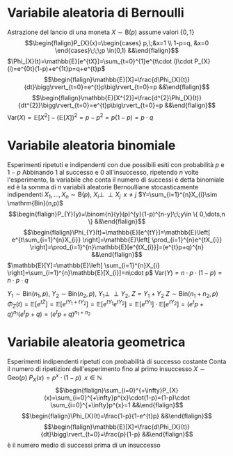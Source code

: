 # Variabile aleatoria di Bernoulli
Astrazione del lancio di una moneta
$X\sim \mathrm{B}(p)$ assume valori $\{0,1\}$
$$\begin{flalign}P_{X}(x)=\begin{cases}
p,\;&x=1 \\
1-p=q, &x=0
\end{cases}\;\;\;p \in(0,1) &&\end{flalign}$$
$\Phi_{X}(t)=\mathbb{E}[e^{tX}]=\sum_{t=0}^{1}e^{t\cdot i}\cdot P_{X}(i)=e^{0t}(1-p)+e^{1t}p=q+e^{t}p$
$$\begin{flalign}\mathbb{E}[X]=\frac{d\Phi_{X}(t)}{dt}\bigg\rvert_{t=0}=e^{t}p\big\rvert_{t=0}=p &&\end{flalign}$$
$$\begin{flalign}\mathbb{E}[X^{2}]=\frac{d^{2}\Phi_{X}(t)}{dt^{2}}\bigg\rvert_{t=0}=e^{t}p\big\rvert_{t=0}=p &&\end{flalign}$$
$\mathrm{Var}(X)=\mathbb{E}[X^{2}]-(\mathbb{E}[X])^{2}=p-p^{2}=p(1-p)=p\cdot q$

# Variabile aleatoria binomiale
Esperimenti ripetuti e indipendenti con due possibili esiti con probabilità $p$ e $1-p$
Abbinando $1$ al successo e $0$ all'insuccesso, ripetendo $n$ volte l'esperimento, la variabile che conta il numero di successi è detta binomiale ed è la somma di $n$ variabili aleatorie Bernoulliane stocasticamente indipendenti
$X_{1},\dots,X_{n}\sim \mathrm{B}(p)$, $X_{i}\perp \!\!\! \perp X_{j}\;\;x\neq j$
$Y=\sum_{i=1}^{n}X_{i}\sim \mathrm{Bin}(n,p)$
$$\begin{flalign}P_{Y}(y)=\binom{n}{y}(p)^{y}(1-p)^{n-y}\;\;y\in \{ 0,\dots,n \} &&\end{flalign}$$
$$\begin{flalign}\Phi_{Y}(t)=\mathbb{E}[e^{tY}]=\mathbb{E}\left[ e^{t\sum_{i=1}^{n}X_{i}} \right]=\mathbb{E}\left[ \prod_{i=1}^{n}e^{tX_{i}} \right]=\prod_{i=1}^{n}\mathbb{E}[e^{tX_{i}}]=(e^{t}p+q)^{n} &&\end{flalign}$$
$\mathbb{E}[Y]=\mathbb{E}\left[ \sum_{i=1}^{n}X_{i} \right]=\sum_{i=1}^{n}\mathbb{E}[X_{i}]=n\cdot p$
$\mathrm{Var}(Y)=n\cdot p\cdot(1-p)=n\cdot p\cdot q$

$Y_{1}\sim \mathrm{Bin}(n_{1},p)$, $Y_{2}\sim \mathrm{Bin}(n_{2},p)$, $Y_{1}\perp \!\!\! \perp Y_{2}$, $Z=Y_{1}+Y_{2}$
$Z\sim \mathrm{Bin}(n_{1}+n_{2},p)$
$\Phi_{Z}(t)=\mathbb{E}[e^{tZ}]=\mathbb{E}[e^{tY_{1}+tY_{2}}]=\mathbb{E}[e^{tY_{1}}e^{tY_{2}}]=\mathbb{E}[e^{tY_{1}}]\cdot \mathbb{E}[e^{tY_{2}}]$$=(e^{t}p+q)^{n_{1}}(e^{t}p+q)=(e^{t}p+q)^{n_{1}+n_{2}}$

<div class="page-break" style="page-break-before: always;"></div>

# Variabile aleatoria geometrica
Esperimenti indipendenti ripetuti con probabilità di successo costante
Conta il numero di ripetizioni dell'esperimento fino al primo insuccesso
$X\sim \mathrm{Geo}(p)$
$P_{X}(x)=p^{x}\cdot(1-p)\;\;x \in \mathbb{N}$
$$\begin{flalign}\sum_{i=0}^{+\infty}P_{X}(x)=\sum_{i=0}^{+\infty}p^{x}\cdot(1-p)=(1-p)\cdot \sum_{i=0}^{+\infty}p^{x}=1 &&\end{flalign}$$
$$\begin{flalign}\Phi_{X}(t)=\frac{1-p}{1-e^{t}p} &&\end{flalign}$$
$$\begin{flalign}\mathbb{E}[X]=\frac{d\Phi_{X}(t)}{dt}\bigg\rvert_{t=0}=\frac{p}{1-p} &&\end{flalign}$$
è il numero medio di successi prima di un insuccesso
